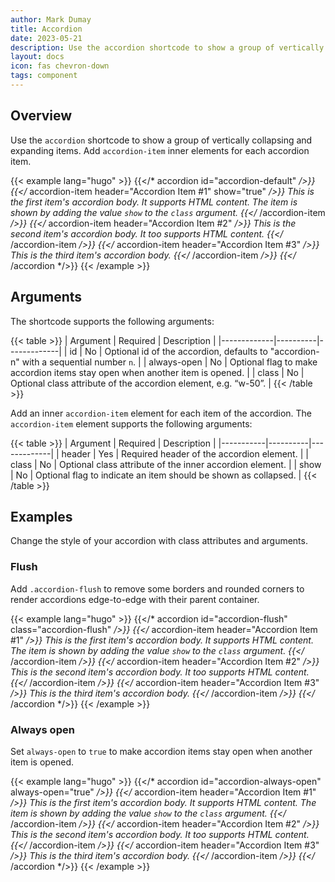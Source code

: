 ```yaml
---
author: Mark Dumay
title: Accordion
date: 2023-05-21
description: Use the accordion shortcode to show a group of vertically collapsing and expanding items.
layout: docs
icon: fas chevron-down
tags: component
---
```


## Overview

Use the `accordion` shortcode to show a group of vertically collapsing and expanding items. Add `accordion-item` inner elements for each accordion item.

<!-- markdownlint-disable MD037 -->
{{< example lang="hugo" >}}
{{</* accordion id="accordion-default" */>}}
  {{</* accordion-item header="Accordion Item #1" show="true" */>}}
    This is the first item's accordion body. It supports HTML content. The item is shown by adding the value
    <code>show</code> to the <code>class</code> argument.
  {{</* /accordion-item */>}}
  {{</* accordion-item header="Accordion Item #2" */>}}
    This is the second item's accordion body. It too supports HTML content.
  {{</* /accordion-item */>}}
  {{</* accordion-item header="Accordion Item #3" */>}}
    This is the third item's accordion body.
  {{</* /accordion-item */>}}
{{</* /accordion */>}}
{{< /example >}}
<!-- markdownlint-enable MD037 -->

## Arguments

The shortcode supports the following arguments:

{{< table >}}
| Argument    | Required | Description |
|-------------|----------|-------------|
| id          | No  | Optional id of the accordion, defaults to "accordion-n" with a sequential number `n`. |
| always-open | No  | Optional flag to make accordion items stay open when another item is opened. |
| class       | No  | Optional class attribute of the accordion element, e.g. “w-50”. |
{{< /table >}}

Add an inner `accordion-item` element for each item of the accordion. The `accordion-item` element supports the following arguments:

{{< table >}}
| Argument  | Required | Description |
|-----------|----------|-------------|
| header      | Yes | Required header of the accordion element. |
| class       | No  | Optional class attribute of the inner accordion element. |
| show        | No  | Optional flag to indicate an item should be shown as collapsed. |
{{< /table >}}

## Examples

Change the style of your accordion with class attributes and arguments.

### Flush

Add `.accordion-flush` to remove some borders and rounded corners to render accordions edge-to-edge with their parent container.

<!-- markdownlint-disable MD037 -->
{{< example lang="hugo" >}}
{{</* accordion id="accordion-flush" class="accordion-flush" */>}}
  {{</* accordion-item header="Accordion Item #1" */>}}
    This is the first item's accordion body. It supports HTML content. The item is shown by adding the value
    <code>show</code> to the <code>class</code> argument.
  {{</* /accordion-item */>}}
  {{</* accordion-item header="Accordion Item #2" */>}}
    This is the second item's accordion body. It too supports HTML content.
  {{</* /accordion-item */>}}
  {{</* accordion-item header="Accordion Item #3" */>}}
    This is the third item's accordion body.
  {{</* /accordion-item */>}}
{{</* /accordion */>}}
{{< /example >}}
<!-- markdownlint-enable MD037 -->


### Always open

Set `always-open` to `true` to make accordion items stay open when another item is opened.

<!-- markdownlint-disable MD037 -->
{{< example lang="hugo" >}}
{{</* accordion id="accordion-always-open" always-open="true" */>}}
  {{</* accordion-item header="Accordion Item #1" */>}}
    This is the first item's accordion body. It supports HTML content. The item is shown by adding the value
    <code>show</code> to the <code>class</code> argument.
  {{</* /accordion-item */>}}
  {{</* accordion-item header="Accordion Item #2" */>}}
    This is the second item's accordion body. It too supports HTML content.
  {{</* /accordion-item */>}}
  {{</* accordion-item header="Accordion Item #3" */>}}
    This is the third item's accordion body.
  {{</* /accordion-item */>}}
{{</* /accordion */>}}
{{< /example >}}
<!-- markdownlint-enable MD037 -->

